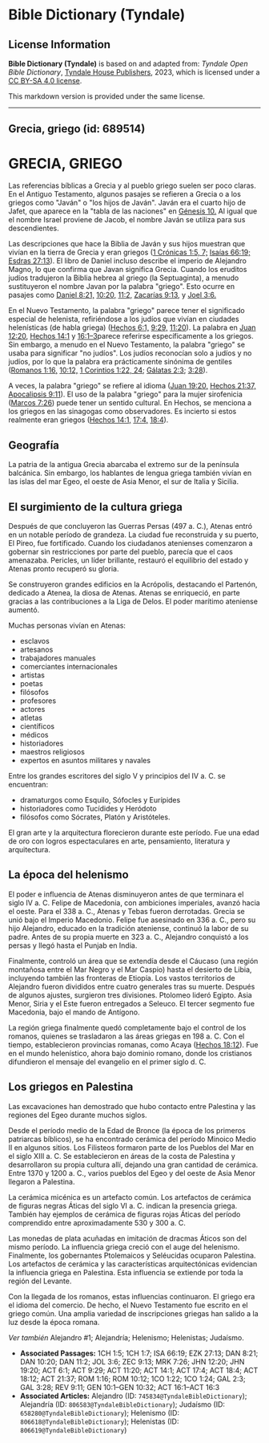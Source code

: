 # Bible Dictionary (Tyndale)

## License Information

**Bible Dictionary (Tyndale)** is based on and adapted from: _Tyndale Open Bible Dictionary_, [Tyndale House Publishers](https://tyndaleopenresources.com/), 2023, which is licensed under a [CC BY-SA 4.0 license](https://creativecommons.org/licenses/by-sa/4.0/legalcode.en).

This markdown version is provided under the same license.



--------------------------------

## Grecia, griego (id: 689514)

GRECIA, GRIEGO
==============

Las referencias bíblicas a Grecia y al pueblo griego suelen ser poco claras. En el Antiguo Testamento, algunos pasajes se refieren a Grecia o a los griegos como "Javán" o "los hijos de Javán". Javán era el cuarto hijo de Jafet, que aparece en la "tabla de las naciones" en [Génesis 10\.](https://ref.ly/Gen10:1-Gen10:32)  Al igual que el nombre Israel proviene de Jacob, el nombre Javán se utiliza para sus descendientes.

Las descripciones que hace la Biblia de Javán y sus hijos muestran que vivían en la tierra de Grecia y eran griegos ([1 Crónicas 1:5, 7;](https://ref.ly/1Chr1:5,1Chr1:7) [Isaías 66:19;](https://ref.ly/Isa66:19) [Esdras 27:13](https://ref.ly/Ezek27:13)). El libro de Daniel incluso describe el imperio de Alejandro Magno, lo que confirma que Javan significa Grecia. Cuando los eruditos judíos tradujeron la Biblia hebrea al griego (la Septuaginta), a menudo sustituyeron el nombre Javan por la palabra "griego". Esto ocurre en pasajes como [Daniel 8:21,](https://ref.ly/Dan8:21) [10:20,](https://ref.ly/Dan10:20) [11:2,](https://ref.ly/Dan11:2) [Zacarías 9:13](https://ref.ly/Zech9:13), y [Joel 3:6\.](https://ref.ly/Joel3:6)

En el Nuevo Testamento, la palabra "griego" parece tener el significado especial de helenista, refiriéndose a los judíos que vivían en ciudades helenísticas (de habla griega) ([Hechos 6:1,](https://ref.ly/Acts6:1) [9:29,](https://ref.ly/Acts9:29) [11:20](https://ref.ly/Acts11:20)). La palabra en [Juan 12:20](https://ref.ly/John12:20), [Hechos 14:1](https://ref.ly/Acts14:1) y [16:1–3](https://ref.ly/Acts16:1-Acts16:3)parece referirse específicamente a los griegos. Sin embargo, a menudo en el Nuevo Testamento, la palabra "griego" se usaba para significar "no judíos". Los judíos reconocían solo a judíos y no judíos, por lo que la palabra era prácticamente sinónima de gentiles ([Romanos 1:16,](https://ref.ly/Rom1:16) [10:12,](https://ref.ly/Rom10:12) [1 Corintios 1:22, 24](https://ref.ly/1Cor1:22,1Cor1:24); [Gálatas 2:3](https://ref.ly/Gal2:3); [3:28](https://ref.ly/Gal3:28)).

A veces, la palabra "griego" se refiere al idioma ([Juan 19:20,](https://ref.ly/John19:20) [Hechos 21:37,](https://ref.ly/Acts21:37) [Apocalipsis 9:11](https://ref.ly/Rev9:11)). El uso de la palabra "griego" para la mujer sirofenicia ([Marcos 7:26](https://ref.ly/Mark7:26)) puede tener un sentido cultural. En Hechos, se menciona a los griegos en las sinagogas como observadores. Es incierto si estos realmente eran griegos ([Hechos 14:1,](https://ref.ly/Acts14:1) [17:4,](https://ref.ly/Acts17:4) [18:4](https://ref.ly/Acts18:4)).

Geografía
---------

La patria de la antigua Grecia abarcaba el extremo sur de la península balcánica. Sin embargo, los hablantes de lengua griega también vivían en las islas del mar Egeo, el oeste de Asia Menor, el sur de Italia y Sicilia.

El surgimiento de la cultura griega
-----------------------------------

Después de que concluyeron las Guerras Persas (497 a. C.), Atenas entró en un notable período de grandeza. La ciudad fue reconstruida y su puerto, El Pireo, fue fortificado. Cuando los ciudadanos atenienses comenzaron a gobernar sin restricciones por parte del pueblo, parecía que el caos amenazaba. Pericles, un líder brillante, restauró el equilibrio del estado y Atenas pronto recuperó su gloria.

Se construyeron grandes edificios en la Acrópolis, destacando el Partenón, dedicado a Atenea, la diosa de Atenas. Atenas se enriqueció, en parte gracias a las contribuciones a la Liga de Delos. El poder marítimo ateniense aumentó.

Muchas personas vivían en Atenas:

* esclavos
* artesanos
* trabajadores manuales
* comerciantes internacionales
* artistas
* poetas
* filósofos
* profesores
* actores
* atletas
* científicos
* médicos
* historiadores
* maestros religiosos
* expertos en asuntos militares y navales

Entre los grandes escritores del siglo V y principios del IV a. C. se encuentran:

* dramaturgos como Esquilo, Sófocles y Eurípides
* historiadores como Tucídides y Heródoto
* filósofos como Sócrates, Platón y Aristóteles.

El gran arte y la arquitectura florecieron durante este período. Fue una edad de oro con logros espectaculares en arte, pensamiento, literatura y arquitectura.

La época del helenismo
----------------------

El poder e influencia de Atenas disminuyeron antes de que terminara el siglo IV a. C. Felipe de Macedonia, con ambiciones imperiales, avanzó hacia el oeste. Para el 338 a. C., Atenas y Tebas fueron derrotadas. Grecia se unió bajo el Imperio Macedonio. Felipe fue asesinado en 336 a. C., pero su hijo Alejandro, educado en la tradición ateniense, continuó la labor de su padre. Antes de su propia muerte en 323 a. C., Alejandro conquistó a los persas y llegó hasta el Punjab en India.

Finalmente, controló un área que se extendía desde el Cáucaso (una región montañosa entre el Mar Negro y el Mar Caspio) hasta el desierto de Libia, incluyendo también las fronteras de Etiopía. Los vastos territorios de Alejandro fueron divididos entre cuatro generales tras su muerte. Después de algunos ajustes, surgieron tres divisiones. Ptolomeo lideró Egipto. Asia Menor, Siria y el Este fueron entregados a Seleuco. El tercer segmento fue Macedonia, bajo el mando de Antígono.

La región griega finalmente quedó completamente bajo el control de los romanos, quienes se trasladaron a las áreas griegas en 198 a. C. Con el tiempo, establecieron provincias romanas, como Acaya ([Hechos 18:12](https://ref.ly/Acts18:12)). Fue en el mundo helenístico, ahora bajo dominio romano, donde los cristianos difundieron el mensaje del evangelio en el primer siglo d. C.

Los griegos en Palestina
------------------------

Las excavaciones han demostrado que hubo contacto entre Palestina y las regiones del Egeo durante muchos siglos.

Desde el período medio de la Edad de Bronce (la época de los primeros patriarcas bíblicos), se ha encontrado cerámica del período Minoico Medio II en algunos sitios. Los Filisteos formaron parte de los Pueblos del Mar en el siglo XIII a. C. Se establecieron en áreas de la costa de Palestina y desarrollaron su propia cultura allí, dejando una gran cantidad de cerámica. Entre 1370 y 1200 a. C., varios pueblos del Egeo y del oeste de Asia Menor llegaron a Palestina.

La cerámica micénica es un artefacto común. Los artefactos de cerámica de figuras negras Áticas del siglo VI a. C. indican la presencia griega. También hay ejemplos de cerámica de figuras rojas Áticas del período comprendido entre aproximadamente 530 y 300 a. C.

Las monedas de plata acuñadas en imitación de dracmas Áticos son del mismo período. La influencia griega creció con el auge del helenismo. Finalmente, los gobernantes Ptolemaicos y Seléucidas ocuparon Palestina. Los artefactos de cerámica y las características arquitectónicas evidencian la influencia griega en Palestina. Esta influencia se extiende por toda la región del Levante.

Con la llegada de los romanos, estas influencias continuaron. El griego era el idioma del comercio. De hecho, el Nuevo Testamento fue escrito en el griego común. Una amplia variedad de inscripciones griegas han salido a la luz desde la época romana.

*Ver también* Alejandro \#1; Alejandría; Helenismo; Helenistas; Judaísmo.

* **Associated Passages:** 1CH 1:5; 1CH 1:7; ISA 66:19; EZK 27:13; DAN 8:21; DAN 10:20; DAN 11:2; JOL 3:6; ZEC 9:13; MRK 7:26; JHN 12:20; JHN 19:20; ACT 6:1; ACT 9:29; ACT 11:20; ACT 14:1; ACT 17:4; ACT 18:4; ACT 18:12; ACT 21:37; ROM 1:16; ROM 10:12; 1CO 1:22; 1CO 1:24; GAL 2:3; GAL 3:28; REV 9:11; GEN 10:1–GEN 10:32; ACT 16:1–ACT 16:3
* **Associated Articles:** Alejandro (ID: `745834@TyndaleBibleDictionary`); Alejandría (ID: `806583@TyndaleBibleDictionary`); Judaísmo (ID: `658280@TyndaleBibleDictionary`); Helenismo (ID: `806618@TyndaleBibleDictionary`); Helenistas (ID: `806619@TyndaleBibleDictionary`)


